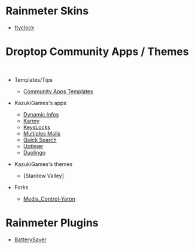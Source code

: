 <h1 align="justify">Rainmeter Skins</h1>

  - [ttyclock](https://github.com/KazukiGames/ttyclock-for-rainmeter/blob/main/README.md)

<h1></h1>

<h1 align="justify">Droptop Community Apps / Themes</h1>

<br>

- Templates/Tips
  - [Community Apps Templates](https://github.com/KazukiGames82/Community-Apps-Templates/tree/main)

- KazukiGames's apps
  - [Dynamic Infos](https://github.com/KazukiGames82/Dynamic_Infos-KazukiGames82/blob/main/README.md#dynamic-infos---kazukigames82)
  - [Karmy](https://github.com/KazukiGames82/Karmy-KazukiGames82/blob/main/README.md#karmy---kazukigames82)
  - [KeysLocks](https://github.com/KazukiGames82/KeysLocks-KazukiGames82/blob/main/README.md#keyslocks---kazukigames82)
  - [Multiples Mails](https://github.com/KazukiGames82/Multiples_Mails-KazukiGames82/blob/main/README.md#multiples-mails---kazukigames82)
  - [Quick Search](https://github.com/KazukiGames82/Quick_Search-KazukiGames82/blob/main/README.md#quick-search---kazukigames82)
  - [Uptimer](https://github.com/KazukiGames82/Uptimer-KazukiGames82/blob/main/README.md#uptimer---kazukigames82)
  - [Duolingo](https://github.com/KazukiGames82/Duolingo-KazukiGames82/blob/main/README.md#duolingo---kazukigames82)

- KazukiGames's themes
  - [Stardew Valley]
- Forks
  - [Media_Control-Yaron](https://github.com/KazukiGames82/Media_Control-Yaron)

<h1></h1>

<h1 align="justify">Rainmeter Plugins</h1>

  - [BatterySaver](https://github.com/KazukiGames82/PluginBatterySaver)
